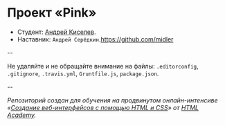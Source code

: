 # Проект «Pink»

* Студент: [Андрей Киселев](https://htmlacademy.ru/profile/id44824).
* Наставник: `Андрей Серёдкин`.https://github.com/midler

--

Не удаляйте и не обращайте внимание на файлы: `.editorconfig`, `.gitignore`, `.travis.yml`, `Gruntfile.js`, `package.json`.

--

_Репозиторий создан для обучения на продвинутом онлайн-интенсиве «[Создание веб-интерфейсов с помощью HTML и CSS](https://htmlacademy.ru/advanced_intensive)» от [HTML Academy](https://htmlacademy.ru)._
